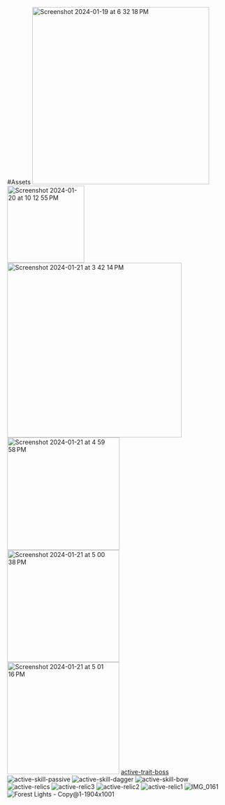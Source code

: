 #Assets
<img width="405" alt="Screenshot 2024-01-19 at 6 32 18 PM" src="https://github.com/SenrikGames/senrikgames.github.io/assets/113863802/e9a6f32c-ba05-44ef-921e-598ccacee3b0">
<img width="176" alt="Screenshot 2024-01-20 at 10 12 55 PM" src="https://github.com/SenrikGames/senrikgames.github.io/assets/113863802/4785628a-398e-4368-a70a-b101c22d5bda">
<img width="399" alt="Screenshot 2024-01-21 at 3 42 14 PM" src="https://github.com/SenrikGames/senrikgames.github.io/assets/113863802/f3970d99-720a-4ddd-844d-2f8a75d74a55">
<img width="257" alt="Screenshot 2024-01-21 at 4 59 58 PM" src="https://github.com/SenrikGames/senrikgames.github.io/assets/113863802/d16583a9-eb16-4e33-ba70-fafaf43a8be1">
<img width="256" alt="Screenshot 2024-01-21 at 5 00 38 PM" src="https://github.com/SenrikGames/senrikgames.github.io/assets/113863802/b9210a5b-2960-422d-8590-7ccf4dfc9645">
<img width="256" alt="Screenshot 2024-01-21 at 5 01 16 PM" src="https://github.com/SenrikGames/senrikgames.github.io/assets/113863802/b4339703-a17b-4f98-b171-7d078e54c194">
[active-trait-boss](https://github.com/SenrikGames/senrikgames.github.io/assets/113863802/cbd0ca06-7934-4fc7-a191-eb7caf602761)
![active-skill-passive](https://github.com/SenrikGames/senrikgames.github.io/assets/113863802/0d508f87-fd42-4fd0-80ac-4d14ec208264)
![active-skill-dagger](https://github.com/SenrikGames/senrikgames.github.io/assets/113863802/4c0bd381-ec6a-49e9-ad97-9cf77bbd2f81)
![active-skill-bow](https://github.com/SenrikGames/senrikgames.github.io/assets/113863802/37ca4083-7001-44d0-b828-ed6c04047996)
![active-relics](https://github.com/SenrikGames/senrikgames.github.io/assets/113863802/054afa2e-9c22-4ef8-bd9f-8a1c3ee3b9ff)
![active-relic3](https://github.com/SenrikGames/senrikgames.github.io/assets/113863802/aa25935c-c333-411a-bcdb-ad541d3659d6)
![active-relic2](https://github.com/SenrikGames/senrikgames.github.io/assets/113863802/04b365ca-463a-4f82-95f4-793030d83cba)
![active-relic1](https://github.com/SenrikGames/senrikgames.github.io/assets/113863802/aa061f46-9cd9-4be7-94b5-89ba4795f893)
![IMG_0161](https://github.com/SenrikGames/senrikgames.github.io/assets/113863802/5272bcc9-83c6-4b1b-943e-33bd7192feb7)
![Forest Lights - Copy@1-1904x1001](https://github.com/SenrikGames/senrikgames.github.io/assets/113863802/769c5899-d238-4434-85b6-24915d1828e1)
